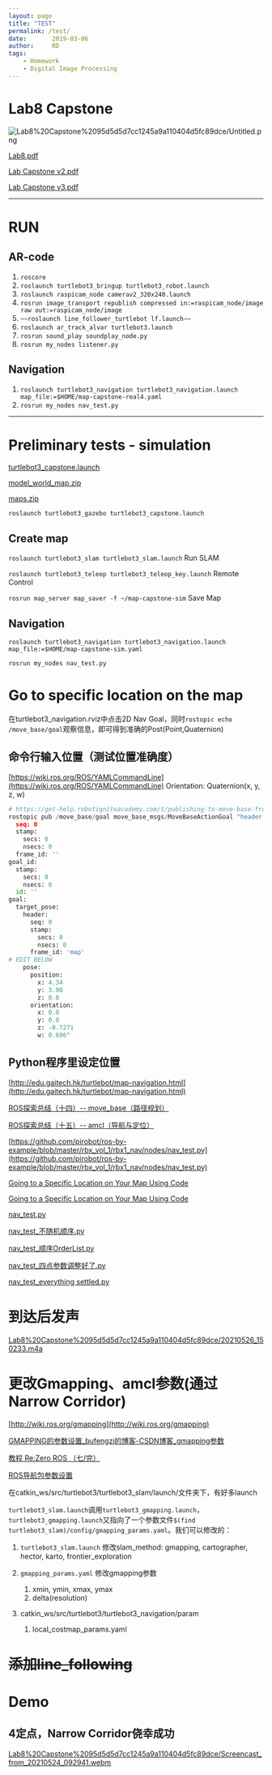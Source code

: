 ```yaml
---
layout: page
title: "TEST"
permalink: /test/
date:       2019-03-06
author:     RD
tags:
    - Homework
    - Digital Image Processing
---
```



# Lab8 Capstone

![Lab8%20Capstone%2095d5d5d7cc1245a9a110404d5fc89dce/Untitled.png](Lab8%20Capstone%2095d5d5d7cc1245a9a110404d5fc89dce/Untitled.png)

[Lab8.pdf](Lab8%20Capstone%2095d5d5d7cc1245a9a110404d5fc89dce/Lab8.pdf)

[Lab Capstone v2.pdf](Lab8%20Capstone%2095d5d5d7cc1245a9a110404d5fc89dce/Lab_Capstone_v2.pdf)

[Lab Capstone v3.pdf](Lab8%20Capstone%2095d5d5d7cc1245a9a110404d5fc89dce/Lab_Capstone_v3.pdf)

---

# RUN

## AR-code

1. `roscore`
2. `roslaunch turtlebot3_bringup turtlebot3_robot.launch`
3. `roslaunch raspicam_node camerav2_320x240.launch`
4. `rosrun image_transport republish compressed in:=raspicam_node/image raw out:=raspicam_node/image`
5. `~~roslaunch line_follower_turtlebot lf.launch~~`
6. `roslaunch ar_track_alvar turtlebot3.launch`
7. `rosrun sound_play soundplay_node.py`
8. `rosrun my_nodes listener.py`

## Navigation

1. `roslaunch turtlebot3_navigation turtlebot3_navigation.launch map_file:=$HOME/map-capstone-real4.yaml`
2. `rosrun my_nodes nav_test.py`

---

# Preliminary tests - simulation

[turtlebot3_capstone.launch](Lab8%20Capstone%2095d5d5d7cc1245a9a110404d5fc89dce/turtlebot3_capstone.launch)

[model_world_map.zip](Lab8%20Capstone%2095d5d5d7cc1245a9a110404d5fc89dce/model_world_map.zip)

[maps.zip](Lab8%20Capstone%2095d5d5d7cc1245a9a110404d5fc89dce/maps.zip)

`roslaunch turtlebot3_gazebo turtlebot3_capstone.launch`

## Create map

`roslaunch turtlebot3_slam turtlebot3_slam.launch` Run SLAM

`roslaunch turtlebot3_teleop turtlebot3_teleop_key.launch` Remote Control

`rosrun map_server map_saver -f ~/map-capstone-sim`  Save Map

## Navigation

`roslaunch turtlebot3_navigation turtlebot3_navigation.launch map_file:=$HOME/map-capstone-sim.yaml`

`rosrun my_nodes nav_test.py`

# Go to specific location on the map

在turtlebot3_navigation.rviz中点击2D Nav Goal，同时`rostopic echo /move_base/goal`观察信息，即可得到准确的Post(Point,Quaternion)

## 命令行输入位置（测试位置准确度）

[https://wiki.ros.org/ROS/YAMLCommandLine](https://wiki.ros.org/ROS/YAMLCommandLine) Orientation: Quaternion(x, y, z, w)

```python
# https://get-help.robotigniteacademy.com/t/publishing-to-move-base-from-command-line/7925
rostopic pub /move_base/goal move_base_msgs/MoveBaseActionGoal "header:
  seq: 0
  stamp:
    secs: 0
    nsecs: 0
  frame_id: ''
goal_id:
  stamp:
    secs: 0
    nsecs: 0
  id: ''
goal:
  target_pose:
    header:
      seq: 0
      stamp:
        secs: 0
        nsecs: 0
      frame_id: 'map'
# EDIT BELOW
    pose:
      position:
        x: 4.34
        y: 3.90
        z: 0.0
      orientation:
        x: 0.0
        y: 0.0
        z: -0.7271
        w: 0.686"
```

## Python程序里设定位置

[http://edu.gaitech.hk/turtlebot/map-navigation.html](http://edu.gaitech.hk/turtlebot/map-navigation.html)

[ROS探索总结（十四）-- move_base（路径规划）](https://www.guyuehome.com/270)

[ROS探索总结（十五）-- amcl（导航与定位）](https://www.guyuehome.com/273)

[https://github.com/pirobot/ros-by-example/blob/master/rbx_vol_1/rbx1_nav/nodes/nav_test.py](https://github.com/pirobot/ros-by-example/blob/master/rbx_vol_1/rbx1_nav/nodes/nav_test.py)

[Going to a Specific Location on Your Map Using Code](https://learn.turtlebot.com/2015/02/03/11/)

[Going to a Specific Location on Your Map Using Code](https://learn.turtlebot.com/2015/02/01/14/)

[nav_test.py](Lab8%20Capstone%2095d5d5d7cc1245a9a110404d5fc89dce/nav_test.py)

[nav_test_不随机顺序.py](Lab8%20Capstone%2095d5d5d7cc1245a9a110404d5fc89dce/nav_test%201.py)

[nav_test_顺序OrderList.py](Lab8%20Capstone%2095d5d5d7cc1245a9a110404d5fc89dce/nav_test%202.py)

[nav_test_四点参数调整好了.py](Lab8%20Capstone%2095d5d5d7cc1245a9a110404d5fc89dce/nav_test%203.py)

[nav_test_everything settled.py](Lab8%20Capstone%2095d5d5d7cc1245a9a110404d5fc89dce/nav_test%204.py)

# 到达后发声

[Lab8%20Capstone%2095d5d5d7cc1245a9a110404d5fc89dce/20210526_150233.m4a](Lab8%20Capstone%2095d5d5d7cc1245a9a110404d5fc89dce/20210526_150233.m4a)

# 更改Gmapping、amcl参数(通过Narrow Corridor)

[http://wiki.ros.org/gmapping](http://wiki.ros.org/gmapping)

[GMAPPING的参数设置_bufengzj的博客-CSDN博客_gmapping参数](https://blog.csdn.net/bufengzj/article/details/99079017)

[教程 Re:Zero ROS （七/完）](https://blog.csdn.net/Lovely_him/article/details/107965294)

[ROS导航包参数设置](https://www.guyuehome.com/28164)

在catkin_ws/src/turtlebot3/turtlebot3_slam/launch/文件夹下，有好多launch

`turtlebot3_slam.launch`调用`turtlebot3_gmapping.launch`，`turtlebot3_gmapping.launch`又指向了一个参数文件`$(find turtlebot3_slam)/config/gmapping_params.yaml`。我们可以修改的：

1. `turtlebot3_slam.launch` 修改slam_method: gmapping, cartographer, hector, karto, frontier_exploration

1. `gmapping_params.yaml` 修改gmapping参数
    1. xmin, ymin, xmax, ymax
    2. delta(resolution)
2. catkin_ws/src/turtlebot3/turtlebot3_navigation/param
    1. local_costmap_params.yaml

# ~~添加line_following~~

# Demo

## 4定点，Narrow Corridor侥幸成功

[Lab8%20Capstone%2095d5d5d7cc1245a9a110404d5fc89dce/Screencast_from_20210524_092941.webm](Lab8%20Capstone%2095d5d5d7cc1245a9a110404d5fc89dce/Screencast_from_20210524_092941.webm)
